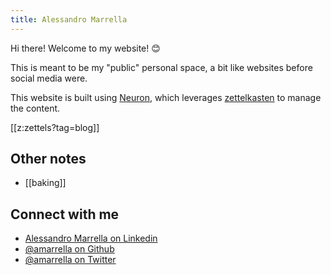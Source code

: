 ```yaml
---
title: Alessandro Marrella
---
```


Hi there! Welcome to my website! 😊

This is meant to be my "public" personal space, a bit like websites before social media were.  

This website is built using [Neuron](https://neuron.zettel.page/), which leverages [zettelkasten](https://en.wikipedia.org/wiki/Zettelkasten) to manage the content.

[[z:zettels?tag=blog]]

## Other notes
- [[baking]]

## Connect with me
- [Alessandro Marrella on Linkedin](https://www.linkedin.com/in/alessandromarrella) 
- [@amarrella on Github](https://github.com/amarrella) 
- [@amarrella on Twitter](https://twitter.com/amarrella)